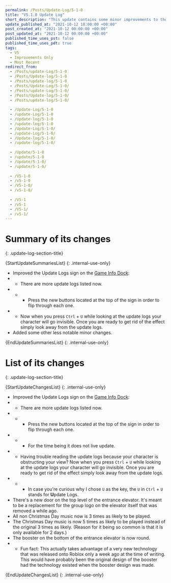 ```yaml
---
permalink: /Posts/Update-Log/5-1-0
title: "V5.1.0 Update Log"
short_description: "This update contains some minor improvements to the game. Most of them are for the Update Logs sign on the [Game Info Dock](/RBAP-Wiki/Wiki/Docks/Game-Info-Dock)."
update_published_at: "2021-10-12 18:00:00 +00:00"
post_created_at: "2021-10-12 00:00:00 +00:00"
post_updated_at: "2021-10-12 00:00:00 +00:00"
published_time_uses_pst: false
published_time_uses_pdt: true
tags:
  - V5
  - Improvements Only
  - Most Recent
redirect_from:
  - /Posts/update-Log/5-1-0
  - /Posts/Update-log/5-1-0
  - /Posts/update-log/5-1-0
  - /Posts/Update-Log/5-1-0/
  - /Posts/update-Log/5-1-0/
  - /Posts/Update-log/5-1-0/
  - /Posts/update-log/5-1-0/
  
  - /Update-Log/5-1-0
  - /update-Log/5-1-0
  - /Update-log/5-1-0
  - /update-log/5-1-0
  - /Update-Log/5-1-0/
  - /update-Log/5-1-0/
  - /Update-log/5-1-0/
  - /update-log/5-1-0/
  
  - /Update/5-1-0
  - /update/5-1-0
  - /Update/5-1-0/
  - /update/5-1-0/
  
  - /V5-1-0
  - /v5-1-0
  - /V5-1-0/
  - /v5-1-0/
  
  - /V5-1
  - /v5-1
  - /V5-1/
  - /v5-1/
---
```


# Summary of its changes
{: .update-log-section-title}

{StartUpdateSummariesList}
{: .internal-use-only}

* Improved the Update Logs sign on the [Game Info Dock](/RBAP-Wiki/Wiki/Docks/Game-Info-Dock):
* * There are more update logs listed now.
* * * Press the new buttons located at the top of the sign in order to flip through each one.
* * Now when you press `Ctrl` + `U` while looking at the update logs your character will go invisible. Once you are ready to get rid of the effect simply look away from the update logs.
* Added some other less notable minor changes.

{EndUpdateSummariesList}
{: .internal-use-only}

# List of its changes
{: .update-log-section-title}

{StartUpdateChangesList}
{: .internal-use-only}

* Improved the Update Logs sign on the [Game Info Dock](/RBAP-Wiki/Wiki/Docks/Game-Info-Dock):
* * There are more update logs listed now.
* * * Press the new buttons located at the top of the sign in order to flip through each one.
* * * For the time being it does not live update.
* * Having trouble reading the update logs because your character is obstructing your view? Now when you press `Ctrl` + `U` while looking at the update logs your character will go invisible. Once you are ready to get rid of the effect simply look away from the update logs.
* * * In case you're curious why I chose `U` as the key, the `U` in `Ctrl` + `U` stands for **U**pdate Logs.
* There's a new door on the top level of the entrance elevator. It's meant to be a replacement for the group logo on the elevator itself that was removed a while ago.
* All non Christmas Day music now is 3 times as likely to be played.
* The Christmas Day music is now 5 times as likely to be played instead of the original 3 times as likely. (Reason for it being so common is that it Is only available for 2 days.)
* The booster on the bottom of the entrance elevator is now round.
* * Fun fact: This actually takes advantage of a very new technology that was released onto Roblox only a week ago at the time of writing. This would have probably been the original design of the booster had the technology existed when the booster design was made.

{EndUpdateChangesList}
{: .internal-use-only}